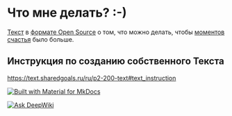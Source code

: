 # Что мне делать? :-)

[Текст](https://text.sharedgoals.ru/) в [формате Open Source](https://text.sharedgoals.ru/ru/p2-170-opensource) о том, что можно делать, чтобы [моментов счастья](https://text.sharedgoals.ru/ru/p1-010-happiness#moments_of_happiness) было больше.

## Инструкция по созданию собственного Текста

<https://text.sharedgoals.ru/ru/p2-200-text#text_instruction>

[![Built with Material for MkDocs](https://img.shields.io/badge/Material_for_MkDocs-526CFE?style=for-the-badge&logo=MaterialForMkDocs&logoColor=white)](https://squidfunk.github.io/mkdocs-material/)

[![Ask DeepWiki](https://deepwiki.com/badge.svg)](https://deepwiki.com/bongiozzo/whattodo)
